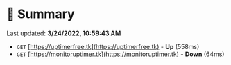 # 📖 Summary
Last updated: **3/24/2022, 10:59:43 AM**

- `GET` [https://uptimerfree.tk](https://uptimerfree.tk) - **Up** (558ms)
- `GET` [https://monitoruptimer.tk](https://monitoruptimer.tk) - **Down** (64ms)
